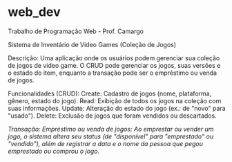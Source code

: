 # web_dev
Trabalho de Programação Web - Prof. Camargo

Sistema de Inventário de Video Games (Coleção de Jogos)

Descrição:
Uma aplicação onde os usuários podem gerenciar sua coleção de jogos de video game. O CRUD pode gerenciar os jogos, suas versões e o estado do item, enquanto a transação pode ser o empréstimo ou venda de jogos.

Funcionalidades (CRUD):
Create: Cadastro de jogos (nome, plataforma, gênero, estado do jogo).
Read: Exibição de todos os jogos na coleção com suas informações.
Update: Alteração do estado do jogo (ex.: de "novo" para "usado").
Delete: Exclusão de jogos que foram vendidos ou descartados.

*Transação: Empréstimo ou venda de jogos: Ao emprestar ou vender um jogo, o sistema altera seu status (de "disponível" para "emprestado" ou "vendido"), além de registrar a data e o nome da pessoa que pegou emprestado ou comprou o jogo.*
